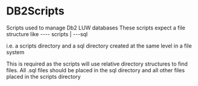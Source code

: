 # DB2Scripts
Scripts used to manage Db2 LUW databases
These scripts expect a file structure like
---- scripts
  |
  ---sql
  
  i.e. a scripts directory and a sql directory created at the same level in a file system
  
  This is required as the scripts will use relative directory structures to find files. All .sql files should be placed in the sql directory and all other files placed in the scripts directory
